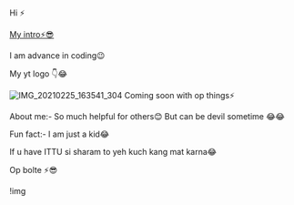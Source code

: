 Hi ⚡

[My intro⚡😎](https://telegra.ph/file/78d43c6ca9f3e5ff08586.mp4)

I am advance in coding😉

My yt logo 👇😂

![IMG_20210225_163541_304](https://user-images.githubusercontent.com/73427470/109849239-2645e780-7c77-11eb-9fba-461876f2629e.jpg)
Coming soon with op things⚡

About me:- So much helpful for others😊
But can be devil sometime 😂😂

Fun fact:- I am just a kid😂



If u have ITTU si sharam to yeh kuch kang mat karna😂

Op bolte ⚡😎


!img[](https://telegra.ph/file/0e6912d75e1ea1f7db8d3.jpg)



